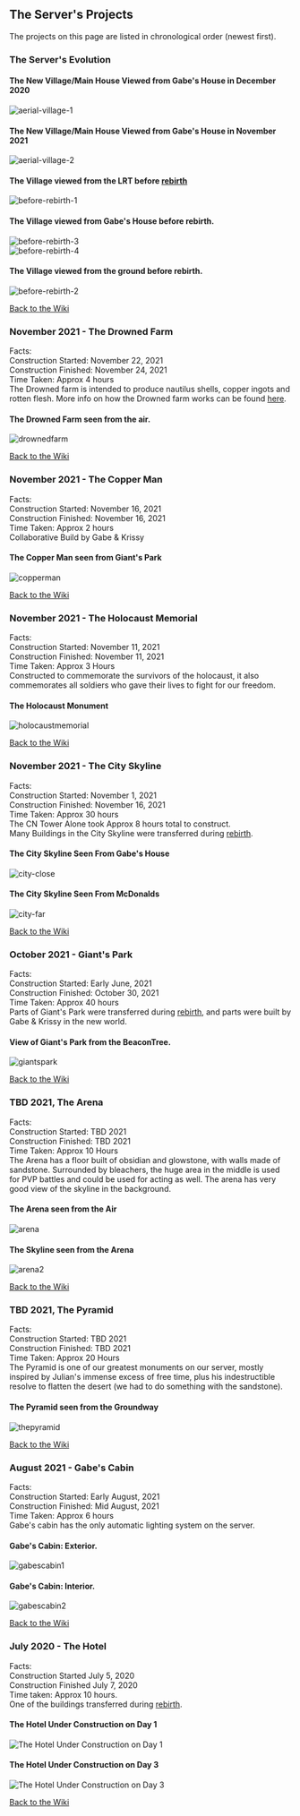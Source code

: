 

## The Server's Projects
The projects on this page are listed in chronological order (newest first).  

### The Server's Evolution
#### The New Village/Main House Viewed from Gabe's House in December 2020
![aerial-village-1](/MinecraftServer/assets/images/projectimages/aerial-village-1.png)

#### The New Village/Main House Viewed from Gabe's House in November 2021
![aerial-village-2](/MinecraftServer/assets/images/projectimages/aerial-village-2.png)

#### The Village viewed from the LRT before [rebirth](/MinecraftServer/wiki/origin-story#rebirth)
![before-rebirth-1](/MinecraftServer/assets/images/projectimages/before-rebirth1.png)  

#### The Village viewed from Gabe's House before rebirth.
![before-rebirth-3](/MinecraftServer/assets/images/projectimages/before-rebirth3.png)  
![before-rebirth-4](/MinecraftServer/assets/images/projectimages/before-rebirth4.png)  

#### The Village viewed from the ground before rebirth.
![before-rebirth-2](/MinecraftServer/assets/images/projectimages/before-rebirth2.png)  

[Back to the Wiki](/MinecraftServer/wiki)

### November 2021 - The Drowned Farm

Facts:  
Construction Started: November 22, 2021  
Construction Finished: November 24, 2021  
Time Taken: Approx 4 hours  
The Drowned farm is intended to produce nautilus shells, copper ingots and rotten flesh. 
More info on how the Drowned farm works can be found [here](/MinecraftServer/wiki/project-info/drownedfarm).

#### The Drowned Farm seen from the air.
![drownedfarm](/MinecraftServer/assets/images/projectimages/drownedfarm.png)

[Back to the Wiki](/MinecraftServer/wiki)

### November 2021 - The Copper Man

Facts:  
Construction Started: November 16, 2021  
Construction Finished: November 16, 2021  
Time Taken: Approx 2 hours  
Collaborative Build by Gabe & Krissy  

#### The Copper Man seen from Giant's Park  
![copperman](/MinecraftServer/assets/images/projectimages/copperman.png)  


[Back to the Wiki](/MinecraftServer/wiki)

### November 2021 - The Holocaust Memorial

Facts:  
Construction Started: November 11, 2021  
Construction Finished: November 11, 2021  
Time Taken: Approx 3 Hours  
Constructed to commemorate the survivors of the holocaust, it also commemorates all soldiers who gave their lives to fight for our freedom.  

#### The Holocaust Monument
![holocaustmemorial](/MinecraftServer/assets/images/projectimages/holocaustmem.png)  

[Back to the Wiki](/MinecraftServer/wiki)  

### November 2021 - The City Skyline

Facts:  
Construction Started: November 1, 2021  
Construction Finished: November 16, 2021  
Time Taken: Approx 30 hours  
The CN Tower Alone took Approx 8 hours total to construct.  
Many Buildings in the City Skyline were transferred during [rebirth](/MinecraftServer/wiki/origin-story#rebirth).  

#### The City Skyline Seen From Gabe's House
![city-close](/MinecraftServer/assets/images/projectimages/city-close.png)

#### The City Skyline Seen From McDonalds
![city-far](/MinecraftServer/assets/images/projectimages/city-far.png)

[Back to the Wiki](/MinecraftServer/wiki)


### October 2021 - Giant's Park

Facts:  
Construction Started: Early June, 2021  
Construction Finished: October 30, 2021  
Time Taken: Approx 40 hours  
Parts of Giant's Park were transferred during [rebirth](/MinecraftServer/wiki/origin-story#rebirth), and parts were built by Gabe & Krissy in the new world.  

#### View of Giant's Park from the BeaconTree.
![giantspark](/MinecraftServer/assets/images/projectimages/giantspark.png)

[Back to the Wiki](/MinecraftServer/wiki)

### TBD 2021, The Arena

Facts:  
Construction Started: TBD 2021  
Construction Finished: TBD 2021  
Time Taken: Approx 10 Hours  
The Arena has a floor built of obsidian and glowstone, with walls made of sandstone. Surrounded by bleachers, the huge area in the middle is used for PVP battles and could be used for acting as well. The arena has very good view of the skyline in the background.  

#### The Arena seen from the Air
![arena](/MinecraftServer/assets/images/projectimages/arena.png)  

#### The Skyline seen from the Arena
![arena2](/MinecraftServer/assets/images/projectimages/arena2.png)  

[Back to the Wiki](/MinecraftServer/wiki)

### TBD 2021, The Pyramid

Facts:  
Construction Started: TBD 2021  
Construction Finished: TBD 2021  
Time Taken: Approx 20 Hours  
The Pyramid is one of our greatest monuments on our server, mostly inspired by Julian's immense excess of free time, plus his indestructible resolve to flatten the desert (we had to do something with the sandstone).  

#### The Pyramid seen from the Groundway
![thepyramid](/MinecraftServer/assets/images/projectimages/thepyramid.png)  

[Back to the Wiki](/MinecraftServer/wiki)

### August 2021 - Gabe's Cabin

Facts:  
Construction Started: Early August, 2021  
Construction Finished: Mid August, 2021  
Time Taken: Approx 6 hours  
Gabe's cabin has the only automatic lighting system on the server.

#### Gabe's Cabin: Exterior.
![gabescabin1](/MinecraftServer/assets/images/projectimages/gabescabin1.png)

#### Gabe's Cabin: Interior.
![gabescabin2](/MinecraftServer/assets/images/projectimages/gabescabin2.png)

[Back to the Wiki](/MinecraftServer/wiki)


### July 2020 - The Hotel
Facts:  
Construction Started July 5, 2020  
Construction Finished July 7, 2020  
Time taken: Approx 10 hours.  
One of the buildings transferred during [rebirth](/MinecraftServer/wiki/origin-story#rebirth).
#### The Hotel Under Construction on Day 1
![The Hotel Under Construction on Day 1](/MinecraftServer/assets/images/projectimages/hotel-construct-1.png)

#### The Hotel Under Construction on Day 3
![The Hotel Under Construction on Day 3](/MinecraftServer/assets/images/projectimages/hotel-construct-2.png)

[Back to the Wiki](/MinecraftServer/wiki)



